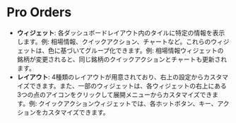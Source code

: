 # **Pro Orders**

- **ウィジェット**: 各ダッシュボードレイアウト内のタイルに特定の情報を表示します。例: 相場情報、クイックアクション、チャートなど。これらのウィジェットは、色に基づいてグループ化できます。例: 相場情報ウィジェットの銘柄が変更されると、同じ銘柄のクイックアクションとチャートも更新されます。
- **レイアウト**: 4種類のレイアウトが用意されており、右上の設定からカスタマイズできます。また、一部のウィジェットは、各ウィジェットの右上にある3つの点のアイコンをクリックして展開メニューからカスタマイズできます。例: クイックアクションウィジェットでは、各ホットボタン、キー、アクションをカスタマイズできます。
